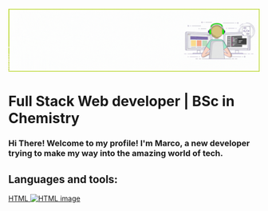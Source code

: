 ![banner image](/utils/banner.gif)

# Full Stack Web developer | BSc in Chemistry

### Hi There! Welcome to my profile! I'm Marco, a new developer trying to make my way into the amazing world of tech.

## Languages and tools:

[HTML ![HTML image](/utils/html.svg)](https://developer.mozilla.org/en-US/docs/Web/HTML)

